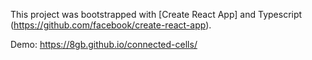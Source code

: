 This project was bootstrapped with [Create React App] and Typescript (https://github.com/facebook/create-react-app).

Demo: https://8gb.github.io/connected-cells/

